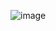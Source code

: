 ![image](https://user-images.githubusercontent.com/99891151/198128114-461e5cec-ba6c-41e6-94a8-10529a979db5.gif)

<!--
**DiogoSp1/DiogoSp1** is a ✨ _special_ ✨ repository because its `README.md` (this file) appears on your GitHub profile.

Here are some ideas to get you started:

- 🔭 I’m currently working on ...
- 🌱 I’m currently learning ...
- 👯 I’m looking to collaborate on ...
- 🤔 I’m looking for help with ...
- 💬 Ask me about ...
- 📫 How to reach me: ...
- 😄 Pronouns: ...
- ⚡ Fun fact: ...
-->

